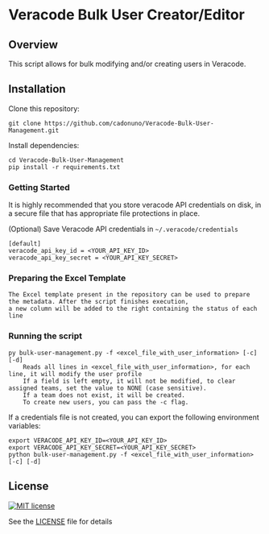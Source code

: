 # Veracode Bulk User Creator/Editor

## Overview

This script allows for bulk modifying and/or creating users in Veracode.

## Installation

Clone this repository:

    git clone https://github.com/cadonuno/Veracode-Bulk-User-Management.git

Install dependencies:

    cd Veracode-Bulk-User-Management
    pip install -r requirements.txt

### Getting Started

It is highly recommended that you store veracode API credentials on disk, in a secure file that has 
appropriate file protections in place.

(Optional) Save Veracode API credentials in `~/.veracode/credentials`

    [default]
    veracode_api_key_id = <YOUR_API_KEY_ID>
    veracode_api_key_secret = <YOUR_API_KEY_SECRET>


### Preparing the Excel Template
    The Excel template present in the repository can be used to prepare the metadata. After the script finishes execution,
    a new column will be added to the right containing the status of each line
    
### Running the script
    py bulk-user-management.py -f <excel_file_with_user_information> [-c] [-d]
        Reads all lines in <excel_file_with_user_information>, for each line, it will modify the user profile
        If a field is left empty, it will not be modified, to clear assigned teams, set the value to NONE (case sensitive). 
        If a team does not exist, it will be created.
        To create new users, you can pass the -c flag.

If a credentials file is not created, you can export the following environment variables:

    export VERACODE_API_KEY_ID=<YOUR_API_KEY_ID>
    export VERACODE_API_KEY_SECRET=<YOUR_API_KEY_SECRET>
    python bulk-user-management.py -f <excel_file_with_user_information> [-c] [-d]

## License

[![MIT license](https://img.shields.io/badge/License-MIT-blue.svg)](LICENSE)

See the [LICENSE](LICENSE) file for details
